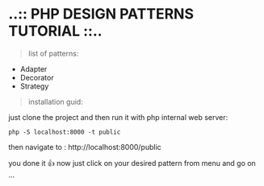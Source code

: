 # ..:: PHP DESIGN PATTERNS TUTORIAL ::..

> list of patterns: 
  - Adapter
  - Decorator
  - Strategy
  
> installation guid: 

 just clone the project and then run it with php internal web server:
  ```
 php -S localhost:8000 -t public
  ```   
 then navigate to : http://localhost:8000/public
    
 you done it :+1: now just click on your desired pattern from menu and go on ...
          
